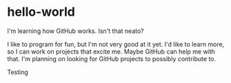 # hello-world
I'm learning how GitHub works. Isn't that neato?

I like to program for fun, but I'm not very good at it yet. I'd like to learn more, so I can work on projects that excite me. Maybe GitHub can help me with that. I'm planning on looking for GitHub projects to possibly contribute to. 


Testing
